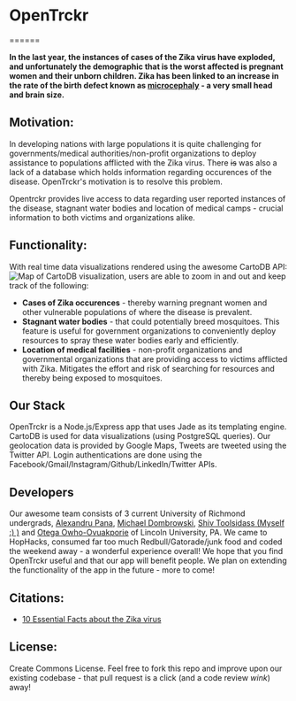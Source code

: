 # OpenTrckr
======

**In the last year, the instances of cases of the Zika virus have exploded, and unfortunately the demographic that is the worst affected is pregnant women and their unborn children. Zika has been linked to an increase in the rate of the birth defect known as [microcephaly](http://www.cdc.gov/ncbddd/birthdefects/microcephaly.html) - a very small head and brain size.**

## Motivation:

In developing nations with large populations it is quite challenging for governments/medical authorities/non-profit organizations to deploy assistance to populations afflicted with the Zika virus. There ~~is~~ was also a lack of a database which holds information regarding occurences of the disease. OpenTrckr's motivation is to resolve this problem. 

Opentrckr provides live access to data regarding user reported instances of the disease, stagnant water bodies and location of medical camps - crucial information to both victims and organizations alike. 

## Functionality: 

With real time data visualizations rendered using the awesome CartoDB API: ![Map of CartoDB visualization](https://github.com/shivtools/HopHacks/markdown/map.png), users are able to zoom in and out and keep track of the following: 

* **Cases of Zika occurences** - thereby warning pregnant women and other vulnerable populations of where the disease is prevalent.
* **Stagnant water bodies** - that could potentially breed mosquitoes. This feature is useful for government organizations to conveniently deploy resources to spray these water bodies early and efficiently.
* **Location of medical facilities** - non-profit organizations and governmental organizations that are providing access to victims afflicted with Zika. Mitigates the effort and risk of searching for resources and thereby being exposed to mosquitoes.



## Our Stack

OpenTrckr is a Node.js/Express app that uses Jade as its templating engine. CartoDB is used for data visualizations (using PostgreSQL queries). Our geolocation data is provided by Google Maps, Tweets are tweeted using the Twitter API. Login authentications are done using the Facebook/Gmail/Instagram/Github/LinkedIn/Twitter APIs.

## Developers 

Our awesome team consists of 3 current University of Richmond undergrads, [Alexandru Pana](https://github.com/FFMMM), [Michael Dombrowski](https://github.com/md100play), [Shiv Toolsidass (Myself :) )](https://github.com/shivtools) and [Otega Owho-Ovuakporie](https://github.com/otegaoo) of Lincoln University, PA. We came to HopHacks, consumed far too much Redbull/Gatorade/junk food and coded the weekend away - a wonderful experience overall! We hope that you find OpenTrckr useful and that our app will benefit people. We plan on extending the functionality of the app in the future - more to come! 


## Citations: 

* [10 Essential Facts about the Zika virus](http://www.everydayhealth.com/news/10-essential-facts-about-zika-virus/)

## License:

Create Commons License. Feel free to fork this repo and improve upon our existing codebase - that pull request is a click (and a code review *wink*) away!

